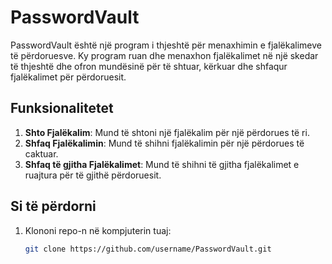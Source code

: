 # PasswordVault

PasswordVault është një program i thjeshtë për menaxhimin e fjalëkalimeve të përdoruesve. Ky program ruan dhe menaxhon fjalëkalimet në një skedar të thjeshtë dhe ofron mundësinë për të shtuar, kërkuar dhe shfaqur fjalëkalimet për përdoruesit.

## Funksionalitetet

1. **Shto Fjalëkalim**: Mund të shtoni një fjalëkalim për një përdorues të ri.
2. **Shfaq Fjalëkalimin**: Mund të shihni fjalëkalimin për një përdorues të caktuar.
3. **Shfaq të gjitha Fjalëkalimet**: Mund të shihni të gjitha fjalëkalimet e ruajtura për të gjithë përdoruesit.

## Si të përdorni

1. Klononi repo-n në kompjuterin tuaj:
   ```bash
   git clone https://github.com/username/PasswordVault.git
